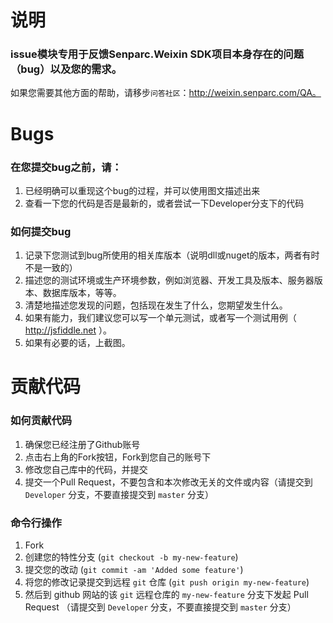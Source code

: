 # 说明

### issue模块专用于反馈Senparc.Weixin SDK项目本身存在的问题（bug）以及您的需求。
如果您需要其他方面的帮助，请移步`问答社区`：http://weixin.senparc.com/QA。

# Bugs

### 在您提交bug之前，请：
1. 已经明确可以重现这个bug的过程，并可以使用图文描述出来
2. 查看一下您的代码是否是最新的，或者尝试一下Developer分支下的代码

### 如何提交bug
1. 记录下您测试到bug所使用的相关库版本（说明dll或nuget的版本，两者有时不是一致的）
2. 描述您的测试环境或生产环境参数，例如浏览器、开发工具及版本、服务器版本、数据库版本，等等。
3. 清楚地描述您发现的问题，包括现在发生了什么，您期望发生什么。
4. 如果有能力，我们建议您可以写一个单元测试，或者写一个测试用例（ http://jsfiddle.net ）。
5. 如果有必要的话，上截图。

# 贡献代码

### 如何贡献代码

1. 确保您已经注册了Github账号
2. 点击右上角的Fork按钮，Fork到您自己的账号下
3. 修改您自己库中的代码，并提交
4. 提交一个Pull Request，不要包含和本次修改无关的文件或内容（请提交到 `Developer` 分支，不要直接提交到 `master` 分支）

### 命令行操作

1. Fork
2. 创建您的特性分支 (`git checkout -b my-new-feature`)
3. 提交您的改动 (`git commit -am 'Added some feature'`)
4. 将您的修改记录提交到远程 `git` 仓库 (`git push origin my-new-feature`)
5. 然后到 github 网站的该 `git` 远程仓库的 `my-new-feature` 分支下发起 Pull Request
（请提交到 `Developer` 分支，不要直接提交到 `master` 分支）